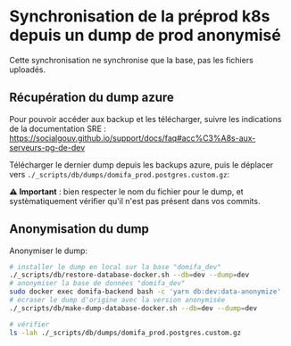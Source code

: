 # Synchronisation de la préprod k8s depuis un dump de prod anonymisé

Cette synchronisation ne synchronise que la base, pas les fichiers uploadés.

## Récupération du dump azure

Pour pouvoir accéder aux backup et les télécharger, suivre les indications de la documentation SRE : https://socialgouv.github.io/support/docs/faq#acc%C3%A8s-aux-serveurs-pg-de-dev

Télécharger le dernier dump depuis les backups azure, puis le déplacer vers `./_scripts/db/dumps/domifa_prod.postgres.custom.gz`:

**⚠️ Important** : bien respecter le nom du fichier pour le dump, et systèmatiquement vérifier qu'il n'est pas présent dans vos commits.

## Anonymisation du dump

Anonymiser le dump:

```bash
# installer le dump en local sur la base "domifa_dev"
./_scripts/db/restore-database-docker.sh --db=dev --dump=dev
# anonymiser la base de données "domifa_dev"
sudo docker exec domifa-backend bash -c 'yarn db:dev:data-anonymize'
# écraser le dump d'origine avec la version anonymisée
./_scripts/db/make-dump-database-docker.sh --db=dev --dump=dev

# vérifier
ls -lah ./_scripts/db/dumps/domifa_prod.postgres.custom.gz
```
